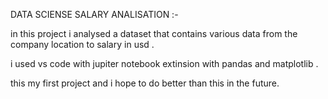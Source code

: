 DATA SCIENSE SALARY ANALISATION :-


in this project i analysed a dataset that contains various data from the company location to salary in usd .



i used vs code with jupiter notebook extinsion with pandas and matplotlib .



this my first project and i hope to do better than this in the future.
